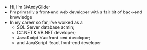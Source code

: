 - Hi, I’m @AndyGilder
- I'm primarily a front-end web developer with a fair bit of back-end knowledge
- In my career so far, I've worked as a:
  - SQL Server database admin;
  - C#.NET & VB.NET developer;
  - JavaScript Vue front-end developer;
  - and JavaScript React front-end developer

<!---
AndyGilder/AndyGilder is a ✨ special ✨ repository because its `README.md` (this file) appears on your GitHub profile.
You can click the Preview link to take a look at your changes.
--->
